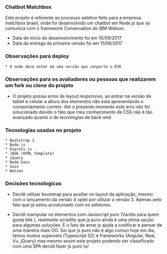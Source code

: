 ### Chatbot Matchbox

Este projeto é referente ao processo seletivo feito para a empresa matchbox brasil, 
onde foi desenvolvido um chatbot em Node.js que se comunica com o framework Conversation do IBM Watson.

* Data de inicio do desenvolvimento foi em 10/09/2017
* Data da entrega da primeira versão foi em 11/09/2017

### Observações para deploy
    * O node deve estar em uma versão que conporte o ES6

### Observações para os avaliadores ou pessoas que realizarem um fork ou clone do projeto
* O projeto possui erros de layout responsivo, 
ao entrar na versão de tablet e celular a altura dos elementos não esta 
apresentando o comportamento correto. Até o presente momento este erro 
não foi solucionado devido o fato que meu conhecimento de CSS não 
é tão avançado quanto o de tecnologias de back-end

### Tecnologias usadas no projeto
    * Bootstrap 3
    * Node.js
    * Express.js
    * JADE (HTML Template)
    * jQuery
    * Node-Sass
    * Sass
    * Watson

### Decisões tecnologicas
* Decidi utilizar bootstrap para auxiliar no layout da aplicação, mesmo com o lançamento da versão 4 optei por utilizar a versão 3. 
Apenas pelo fato que já estou acostumado com os seletores.

* Decidi manipular os elementos com Javascript puro (Vanilla para quem gosta kkk ), 
realmente acredito que js puro ainda é uma otima opção para algumas soluções. 
E o fato de amar js ajuda a codificar e pensar de uma maneira mais OO. Sei que 
js puro não é algo comun hoje em dia, temos muitos supersets 
(Typescript S2) e frameworks (Angular, Reat, Vu, jQuery) mas mesmo assim este projeto podendo ser classificado com uma SPA 
decidi fazer js puro \o/ 


    